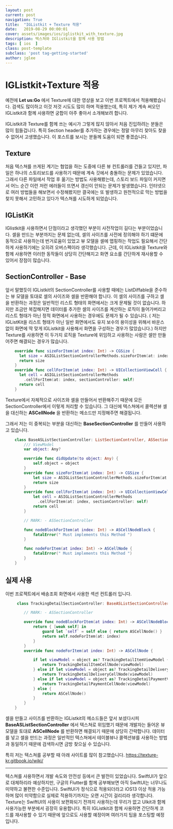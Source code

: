 ```yaml
---
layout: post
current: post
navigation: True
title:  "IGListkit + Texture 적용"
date:   2019-08-29 00:00:01
cover: assets/images/ios/iglistkit_with_texture.jpg
description: 텍스쳐와 IGlistkit을 함께 사용 방법
tags: [ ios  ]
class: post-template
subclass: 'post tag-getting-started'
author: jglee
---
```

# IGListkit+Texture 적용
 예전에 **Let us:Go** 에서 Texture에 대한 영상을 보고 이번 프로젝트에서 적용해봤습니다. 검색도 많이하고 이것 저것 시도도 많이 하며 적용했는데, 특히 제가 계속 써오던 IGListkit과 함께 사용하면 궁합이 아주 좋아서 소개해보려 합니다.

 IGListkit과 Texture를 함께 쓰는 예시가 그렇게 많지 않아서 처음 진입하려는 분들은 많이 힘들겁니다. 특히 Section header를 추가하는 경우에는 정말 아무리 찾아도 찾을 수 없어서 고생했습니다.
  이 포스트를 보시는 분들께 도움이 되면 좋겠습니다.


##   Texture

 처음 텍스쳐를 쓰게된 계기는 협업을 하는 도중에 다른 뷰 컨트롤러를 건들고 있지만, 파일은 하나의 스토리보드를 사용하기 때문에 계속 깃에서 충돌하는 문제가 있었습니다. 그래서 다른 파일에서 작업 후 옮기는 방법도 사용해봤는데, 스토리 보드 파일이 커지면서 어느 순간 이런 저런 에러들이 뜨면서 갱신이 안되는 문제가 발생했습니다.
 인터넷으로 여러 방법들을 해보면서 수정해봤지만 결국에는 또 발생하고 원천적으로 막는 방법을 찾지 못해서 고민하고 있다가 텍스쳐를 시도하게 되었습니다.


##  IGListKit

  IGlistkit을 사용하면서 단점이라고 생각했던 부분이 사전작업이 길다는 부분이었습니다. 셀을 만드는 부분까지는 문제 없는데, 셀의 사이즈를 사전에 정의해야 하기 떄문에 동적으로 사용하는데 번거로움이 있었고 뷰 모델을 셀에 맵핑하는 작업도 필요해서 간단하게 사용하기에는 오히려 오버스펙이라 생각했습니다.
  근데, 이 IGListkit을 Texture와 함께 사용하면 이러한 동작들이 상당히 간단해지고 화면 요소를 간단하게 재사용할 수 있어서 장점이 많습니다.


##   SectionController - Base

 앞서 말했듯이 IGListkit의 SectionController를 사용할 때에는 ListDiffable을 준수하는 뷰 모델을 토대로 셀의 사이즈와 셀을 반환해야 합니다. 이 셀의 사이즈를 구하고 셀을 반환하는 과정은 일반적인 리스트 형태의 화면에서는 크게 문제될 것이 없습니다.
 하지만 조금만 복잡해지면 데이터를 추가한 셀의 사이즈를 계산하는 로직이 들어가버리고 리스트 형태가 아닌 정적 화면에서 사용하는 경우에도 문제가 될 수 있습니다.
 ( 저는 IGListKit을 리스트 형태가 아닌 일반 화면에서도 유지 보수의 용이성을 위해서 바운스 없이 화면에 딱 맞게 IGListkit을 사용해서 화면을 구성하는 경우가 많았습니다.)
 하지만 Texture를 사용하면 이 두가지 로직을 Texture에 위임하고 사용하는 사람은 셀만 만들어주면 해결되는 경우가 많습니다.

```swift
    override func sizeForItem(at index: Int) -> CGSize {
      let size = ASIGListSectionControllerMethods.sizeForItem(at: index)
      return size
    }
    override func cellForItem(at index: Int) -> UICollectionViewCell {
      let cell = ASIGListSectionControllerMethods
        .cellForItem(at: index, sectionController: self)
      return cell
    }
```
  Texture에서 자체적으로 사이즈와 셀을 만들어서 반환해주기 때문에 모든 SectionController에서 이렇게 처리할 수 있습니다.
  그 대신에 텍스쳐에서 콜렉션뷰 셀을 대신하는 **ASCellNode** 을 반환하는 메소드만 지정해주면 해결됩니다.

  그래서 저는 이 중복되는 부분을 대신하는 **BaseSectionController** 를 만들어 사용하고 있습니다.

```swift
    class BaseASListSectionController: ListSectionController, ASSectionController {
        /// ViewModel
        var object: Any?

        override func didUpdate(to object: Any) {
            self.object = object
        }
        override func sizeForItem(at index: Int) -> CGSize {
            let size = ASIGListSectionControllerMethods.sizeForItem(at: index)
            return size
        }
        override func cellForItem(at index: Int) -> UICollectionViewCell {
            let cell = ASIGListSectionControllerMethods
              .cellForItem(at: index, sectionController: self)
            return cell
        }

        // MARK: - ASSectionController

        func nodeBlockForItem(at index: Int) -> ASCellNodeBlock {
            fatalError(" Must implements this Method ")
        }

        func nodeForItem(at index: Int) -> ASCellNode {
            fatalError(" Must implements this Method ")
        }
    }
```


##  실제 사용

 이번 프로젝트에서 배송조회 화면에서 사용한 섹션 컨트롤러 입니다.

```swift
     class TrackingDetailSectionController: BaseASListSectionController {

        // MARK: - ASSectionController

        override func nodeBlockForItem(at index: Int) -> ASCellNodeBlock {
            return { [weak self] in
                guard let `self` = self else { return ASCellNode() }
                return self.nodeForItem(at: index)
            }
        }
        override func nodeForItem(at index: Int) -> ASCellNode {

            if let viewModel = object as? TrackingDetailItemViewModel {
                return TrackingDetailItemCellNode(viewModel)
            } else if let viewModel = object as? TrackingDetailDeliveryViewModel {
                return TrackingDetailDeliveryCellNode(viewModel)
            } else if let viewModel = object as? TrackingDetailPaymentViewModel {
                return TrackingDetailPaymentCellNode(viewModel)
            } else {
                return ASCellNode()
            }
        }
    }
```
 셀을 만들고 사이즈를 반환하는 IGListkit의 메소드들은 앞서 보셨다시피 **BaseASListSectionController** 에서 텍스쳐로 위임했기 때문에 개발자는 들어온 뷰 모델을 토대로 **ASCellNode** 를 반환하면 해결되기 때문에 상당히 간략합니다.
 데이터를 넣고 셀을 만드는 과정은 일반적인 텍스쳐에서 테이블뷰나 콜렉션뷰를 사용하는 방법과 동일하기 때문에 검색하시면 금방 찾으실 수 있습니다.

 특히 저는 텍스쳐를 공부할 때 아래 사이트를 많이 참고했습니다.
 https://texture-kr.gitbook.io/wiki/



----------

 텍스쳐를 사용하면서 개발 속도와 안전성 등에서 큰 발전이 있었습니다. SwiftUI가 앞으로 대체하리라 예상하지만, 구글의 Flutter를 함께 공부해보면 아직 SwiftUI는 너무나도 미약하고 불편한 수준입니다.
 SwiftUI가 정식으로 적용되더라고 iOS13 이상 적용 가능하며 많이 미약함으로 실제로 적용하기까지는 오랜 시간이 걸리리라 생각합니다.
 Texture는 SwiftUI의 사용이 보편화되기 전까지 사용하는데 무리가 없고 UIkit과 함께 사용가능한 부분에서 굉장히 유용합니다.
 특히 IGListkit과 함께 사용하면 간단하게 코드를 재사용할 수 있기 때문에 앞으로도 사용할 예정이며 여러가지 팁을 포스팅할 예정입니다.
